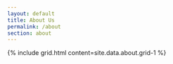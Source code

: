 ```yaml
---
layout: default
title: About Us
permalink: /about
section: about
---
```

{% include grid.html content=site.data.about.grid-1 %}
